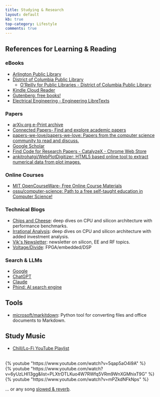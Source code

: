 ```yaml
---
title: Studying & Research
layout: default
kb: true
top-category: Lifestyle
comments: true
---
```



## References for Learning & Reading

### eBooks

* [Arlington Public Library](https://libcat.arlingtonva.us/MyAccount/Home)
* [District of Columbia Public Library](https://www.dclibrary.org/)
  + [O'Reilly for Public Libraries - District of Columbia Public Library](https://www.dclibrary.org/research-and-learn/oreilly-public-libraries)
* [Kindle Cloud Reader](https://read.amazon.com/)
* [Gutenberg: free books!](http://www.gutenberg.org/)
* [Electrical Engineering - Engineering LibreTexts](https://eng.libretexts.org/Bookshelves/Electrical_Engineering)

### Papers

* [arXiv.org e-Print archive](https://arxiv.org/)
* [Connected Papers- Find and explore academic papers](https://www.connectedpapers.com/)
* [papers-we-love/papers-we-love: Papers from the computer science community to read and discuss.](https://github.com/papers-we-love/papers-we-love)
* [Google Scholar](https://scholar.google.com/)
* [Find Code for Research Papers - CatalyzeX - Chrome Web Store](https://chrome.google.com/webstore/detail/find-code-for-research-pa/aikkeehnlfpamidigaffhfmgbkdeheil?hl=en)
* [ankitrohatgi/WebPlotDigitizer: HTML5 based online tool to extract numerical data from plot images.](https://github.com/ankitrohatgi/WebPlotDigitizer)

### Online Courses

* [MIT OpenCourseWare- Free Online Course Materials](https://ocw.mit.edu/)
* [ossu/computer-science: Path to a free self-taught education in Computer Science!](https://github.com/ossu/computer-science)

### Technical Blogs

* [Chips and Cheese](https://chipsandcheese.com/): deep dives on CPU and silicon architecture with performance benchmarks.
* [Irrational Analysis](https://irrationalanalysis.substack.com/): deep dives on CPU and silicon architecture with added investment analysis.
* [Vik's Newsletter](https://www.viksnewsletter.com/): newsletter on silicon, EE and RF topics.
* [Voltage/Divide](https://voltagedivide.com/): FPGA/embedded/DSP

### Search & LLMs

* [Google](https://www.google.com/)
* [ChatGPT](https://chatgpt.com/)
* [Claude](https://claude.ai/)
* [Phind: AI search engine](https://www.phind.com/)


## Tools

* [microsoft/markitdown](https://github.com/microsoft/markitdown): Python tool for converting files and office documents to Markdown.


## Study Music

* [Chill/Lo-Fi YouTube Playlist](https://www.youtube.com/playlist?list=PLXtrDTLKuo4W7RWfq5VRm9WnXGMhixT9G)

<br />
{% youtube "https://www.youtube.com/watch?v=5qap5aO4i9A" %}
<br />
{% youtube "https://www.youtube.com/watch?v=6yUzLHl13gg&list=PLXtrDTLKuo4W7RWfq5VRm9WnXGMhixT9G" %}
<br />
{% youtube "https://www.youtube.com/watch?v=mPZkdNFkNps" %}
<br />

... or any song [slowed & reverb](https://www.youtube.com/results?search_query=slowed+and+reverb).
